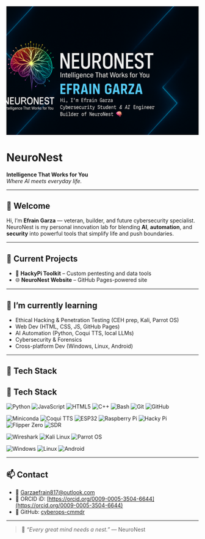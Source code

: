 
<img src="banner.png" alt="NeuroNest Banner"/>

# NeuroNest
**Intelligence That Works for You**  
_Where AI meets everyday life._

---

## 👋 Welcome

Hi, I’m **Efrain Garza** — veteran, builder, and future cybersecurity specialist. NeuroNest is my personal innovation lab for blending **AI**, **automation**, and **security** into powerful tools that simplify life and push boundaries.

---

## 🚧 Current Projects

- 🧰 **HackyPi Toolkit** – Custom pentesting and data tools  
- 🌐 **NeuroNest Website** – GitHub Pages-powered site

---

## 🔧 I’m currently learning

- Ethical Hacking & Penetration Testing (CEH prep, Kali, Parrot OS)  
- Web Dev (HTML, CSS, JS, GitHub Pages)  
- AI Automation (Python, Coqui TTS, local LLMs)  
- Cybersecurity & Forensics  
- Cross-platform Dev (Windows, Linux, Android)

---

## 🧰 Tech Stack

## 🧰 Tech Stack

![Python](https://img.shields.io/badge/Python-3670A0?style=for-the-badge&logo=python&logoColor=fff)
![JavaScript](https://img.shields.io/badge/JavaScript-F7DF1E?style=for-the-badge&logo=javascript&logoColor=000)
![HTML5](https://img.shields.io/badge/HTML5-E34F26?style=for-the-badge&logo=html5&logoColor=fff)
![C++](https://img.shields.io/badge/C++-00599C?style=for-the-badge&logo=c%2B%2B&logoColor=white)
![Bash](https://img.shields.io/badge/Bash-121011?style=for-the-badge&logo=gnu-bash&logoColor=white)
![Git](https://img.shields.io/badge/Git-F05032?style=for-the-badge&logo=git&logoColor=white)
![GitHub](https://img.shields.io/badge/GitHub-100000?style=for-the-badge&logo=github&logoColor=white)

![Miniconda](https://img.shields.io/badge/Miniconda-44A833?style=for-the-badge&logo=anaconda&logoColor=white)
![Coqui TTS](https://img.shields.io/badge/Coqui_TTS-purple?style=for-the-badge&logo=coqui&logoColor=white)
![ESP32](https://img.shields.io/badge/ESP32-black?style=for-the-badge&logo=espressif&logoColor=white)
![Raspberry Pi](https://img.shields.io/badge/Raspberry_Pi-C51A4A?style=for-the-badge&logo=raspberrypi&logoColor=white)
![Hacky Pi](https://img.shields.io/badge/Hacky_Pi-blueviolet?style=for-the-badge)
![Flipper Zero](https://img.shields.io/badge/Flipper_Zero-black?style=for-the-badge&logoColor=white)
![SDR](https://img.shields.io/badge/SDR%20(RTL%2DSDR)-ff6600?style=for-the-badge)

![Wireshark](https://img.shields.io/badge/Wireshark-1679A7?style=for-the-badge&logo=wireshark&logoColor=white)
![Kali Linux](https://img.shields.io/badge/Kali_Linux-557C94?style=for-the-badge&logo=kalilinux&logoColor=white)
![Parrot OS](https://img.shields.io/badge/Parrot_OS-1f2b41?style=for-the-badge&logo=parrot-security&logoColor=white)

![Windows](https://img.shields.io/badge/Windows-0078D6?style=for-the-badge&logo=windows&logoColor=white)
![Linux](https://img.shields.io/badge/Linux-FCC624?style=for-the-badge&logo=linux&logoColor=black)
![Android](https://img.shields.io/badge/Android-3DDC84?style=for-the-badge&logo=android&logoColor=white)


---

## 📫 Contact

- 📧 Garzaefrain817@outlook.com  
- 🧠 ORCID iD: [https://orcid.org/0009-0005-3504-6644](https://orcid.org/0009-0005-3504-6644)  
- 🔗 GitHub: [cyberops-cmmdr](https://github.com/cyberops-cmmdr)

---

> 💬 *“Every great mind needs a nest.”* — NeuroNest
